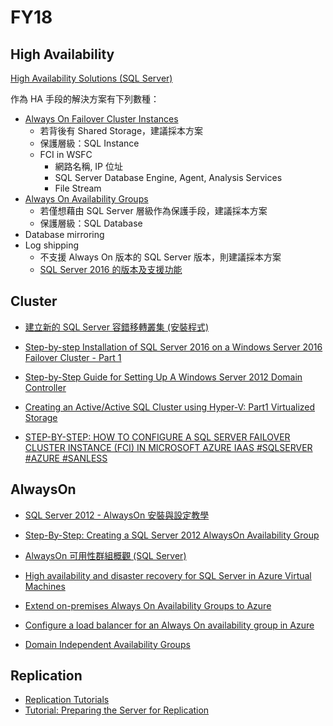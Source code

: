 # FY18

## High Availability
[High Availability Solutions (SQL Server)](https://docs.microsoft.com/en-us/sql/sql-server/failover-clusters/high-availability-solutions-sql-server)

作為 HA 手段的解決方案有下列數種：
* [Always On Failover Cluster Instances](https://docs.microsoft.com/zh-tw/sql/sql-server/failover-clusters/windows/always-on-failover-cluster-instances-sql-server)
    - 若背後有 Shared Storage，建議採本方案
    - 保護層級：SQL Instance
    - FCI in WSFC
      - 網路名稱, IP 位址  
      - SQL Server Database Engine, Agent, Analysis Services
      - File Stream
* [Always On Availability Groups](https://docs.microsoft.com/zh-tw/sql/database-engine/availability-groups/windows/always-on-availability-groups-sql-server)
    - 若僅想藉由 SQL Server 層級作為保護手段，建議採本方案
    - 保護層級：SQL Database
* Database mirroring
* Log shipping
    - 不支援 Always On 版本的 SQL Server 版本，則建議採本方案
    - [SQL Server 2016 的版本及支援功能](https://docs.microsoft.com/zh-tw/sql/sql-server/editions-and-components-of-sql-server-2016?view=sql-server-2017)


## Cluster



* [建立新的 SQL Server 容錯移轉叢集 (安裝程式)](https://docs.microsoft.com/zh-tw/sql/sql-server/failover-clusters/install/create-a-new-sql-server-failover-cluster-setup?view=sql-server-2017)

* [Step-by-step Installation of SQL Server 2016 on a Windows Server 2016 Failover Cluster - Part 1](https://www.mssqltips.com/sqlservertip/4769/stepbystep-installation-of-sql-server-2016-on-a-windows-server-2016-failover-cluster--part-1/)

* [Step-by-Step Guide for Setting Up A Windows Server 2012 Domain Controller](http://social.technet.microsoft.com/wiki/contents/articles/12370.step-by-step-guide-for-setting-up-a-windows-server-2012-domain-controller.aspx)

* [Creating an Active/Active SQL Cluster using Hyper-V: Part1 Virtualized Storage](http://blogs.technet.com/b/meamcs/archive/2012/04/10/creating-an-active-active-sql-cluster-using-hyper-v-part1-virtualized-storage.aspx)

* [STEP-BY-STEP: HOW TO CONFIGURE A SQL SERVER FAILOVER CLUSTER INSTANCE (FCI) IN MICROSOFT AZURE IAAS #SQLSERVER #AZURE #SANLESS](https://clusteringformeremortals.com/2015/01/01/step-by-step-how-to-configure-a-sql-server-failover-cluster-instance-fci-in-microsoft-azure-iaas-sqlserver-azure-sanless/)

## AlwaysOn
* [SQL Server 2012 - AlwaysOn 安裝與設定教學](http://caryhsu.blogspot.tw/2011/09/sql-server-2011-code-name-denali.html)

* [Step-By-Step: Creating a SQL Server 2012 AlwaysOn Availability Group](
https://blogs.technet.microsoft.com/canitpro/2013/08/19/step-by-step-creating-a-sql-server-2012-alwayson-availability-group/)

* [AlwaysOn 可用性群組概觀 (SQL Server)](https://docs.microsoft.com/zh-tw/sql/database-engine/availability-groups/windows/overview-of-always-on-availability-groups-sql-server?view=sql-server-2017)

* [High availability and disaster recovery for SQL Server in Azure Virtual Machines](https://docs.microsoft.com/en-us/azure/virtual-machines/windows/sql/virtual-machines-windows-sql-high-availability-dr)

* [Extend on-premises Always On Availability Groups to Azure](https://docs.microsoft.com/en-us/azure/virtual-machines/windows/sqlclassic/virtual-machines-windows-classic-sql-onprem-availability)

* [Configure a load balancer for an Always On availability group in Azure](https://docs.microsoft.com/en-us/azure/virtual-machines/windows/sql/virtual-machines-windows-portal-sql-alwayson-int-listener)

* [Domain Independent Availability Groups](https://docs.microsoft.com/en-us/sql/database-engine/availability-groups/windows/domain-independent-availability-groups?view=sql-server-2017)

## Replication
* [Replication Tutorials](https://msdn.microsoft.com/en-us/library/aa337389.aspx)
* [Tutorial: Preparing the Server for Replication](https://msdn.microsoft.com/en-us/library/aa337475.aspx)
